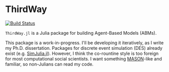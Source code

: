 # ThirdWay

[![Build Status](https://travis-ci.org/jbn/ThirdWay.jl.svg?branch=master)](https://travis-ci.org/jbn/ThirdWay.jl)

`ThirdWay.jl` is a Julia package for building Agent-Based Models (ABMs).

This package is a work-in-progress. I'll be developing it iteratively, as I write my Ph.D. dissertation. Packages for discrete event simulation (DES) already exist (e.g. [SimJulia.jl](https://github.com/BenLauwens/SimJulia.jl)). However, I think the co-rountine style is too foreign for most computational social scientists. I want something [MASON](https://cs.gmu.edu/~eclab/projects/mason/)-like and familiar, so non-Julians can read my code.
